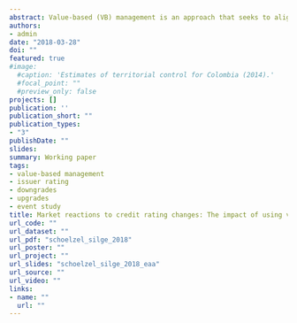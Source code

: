 ```yaml
---
abstract: Value-based (VB) management is an approach that seeks to align the interests of managers and shareholders by encouraging actions that maximize shareholder value. One possible approach to increase shareholder value is to optimize risk taking and the cost of capital. This paper focuses on rating changes that reflect credit risk. We use option pricing theory to analyze the effect of increased credit risk — as reflected by negative rating changes — on shareholder value. Increased credit risk can be the result of a higher cash flow variance, which affects the cost of debt, the cost of equity and shareholder value. By comparing capital market reactions to rating changes for users and non-users of VB performance measures, we investigate the shareholder value effect of using such measures. With a sample of 115 rating changes of listed German firms between 1996 and 2014, we separately analyze market reactions to downgrades and upgrades. We find that using VB performance metrics is positively associated with market reactions to downgrade announcements and thus with shareholder value. This indicates that VB measures lead to a risk-taking strategy that is in line with shareholders’ interests, and such measures reduce information asymmetries. Further, using VB metrics is not significantly associated with market reactions to upgrade announcements. This might be the result of lower information asymmetries in the context of upgrades.
authors:
- admin
date: "2018-03-28"
doi: ""
featured: true
#image:
  #caption: 'Estimates of territorial control for Colombia (2014).'
  #focal_point: ""
  #preview_only: false
projects: []
publication: ''
publication_short: ""
publication_types:
- "3"
publishDate: ""
slides: 
summary: Working paper
tags:
- value-based management
- issuer rating
- downgrades
- upgrades
- event study
title: Market reactions to credit rating changes: The impact of using value-based performance measures
url_code: ""
url_dataset: ""
url_pdf: "schoelzel_silge_2018"
url_poster: ""
url_project: ""
url_slides: "schoelzel_silge_2018_eaa"
url_source: ""
url_video: ""
links:
- name: ""
  url: ""
---
```

